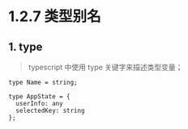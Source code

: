 # 1.2.7 类型别名

## 1. type

>typescript 中使用 type 关键字来描述类型变量；

```
type Name = string;

type AppState = {
  userInfo: any
  selectedKey: string
};

```
